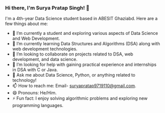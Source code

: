 ### Hi there, I'm Surya Pratap Singh! 👋

I'm a 4th-year Data Science student based in ABESIT Ghaziabd. Here are a few things about me:

- 🔭 I’m currently a student and exploring various aspects of Data Science and Web Development.
- 🌱 I’m currently learning Data Structures and Algorithms (DSA) along with web development technologies.
- 👯 I’m looking to collaborate on projects related to DSA, web development, and data science.
- 🤔 I’m looking for help with gaining practical experience and internships in DSA with C or Java.
- 💬 Ask me about Data Science, Python, or anything related to technology!
- 📫 How to reach me: Email- suryapratap9719110@gmail.com.
- 😄 Pronouns: He/Him.
- ⚡ Fun fact: I enjoy solving algorithmic problems and exploring new programming languages.

<!-- Add any additional sections you'd like to include below -->



<!---
Surya0629/Surya0629 is a ✨ special ✨ repository because its `README.md` (this file) appears on your GitHub profile.
You can click the Preview link to take a look at your changes.
--->
